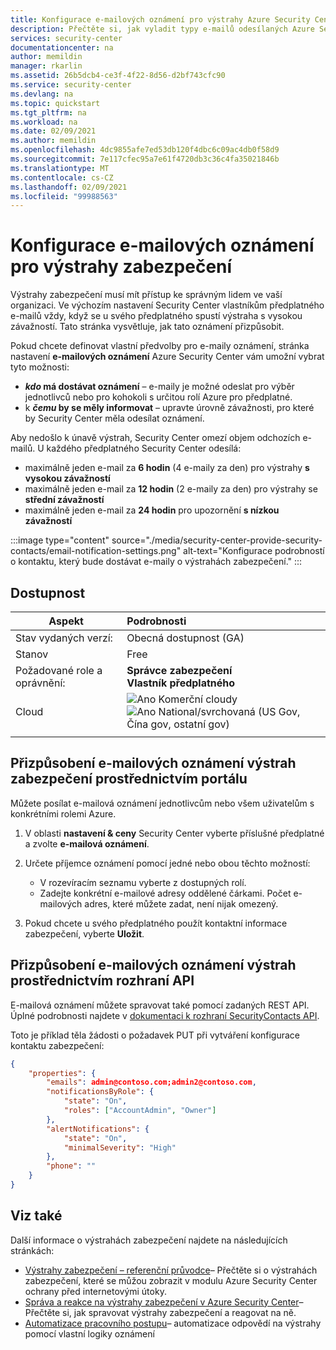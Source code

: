 ```yaml
---
title: Konfigurace e-mailových oznámení pro výstrahy Azure Security Center
description: Přečtěte si, jak vyladit typy e-mailů odesílaných Azure Security Center v případě výstrah zabezpečení.
services: security-center
documentationcenter: na
author: memildin
manager: rkarlin
ms.assetid: 26b5dcb4-ce3f-4f22-8d56-d2bf743cfc90
ms.service: security-center
ms.devlang: na
ms.topic: quickstart
ms.tgt_pltfrm: na
ms.workload: na
ms.date: 02/09/2021
ms.author: memildin
ms.openlocfilehash: 4dc9855afe7ed53db120f4dbc6c09ac4db0f58d9
ms.sourcegitcommit: 7e117cfec95a7e61f4720db3c36c4fa35021846b
ms.translationtype: MT
ms.contentlocale: cs-CZ
ms.lasthandoff: 02/09/2021
ms.locfileid: "99988563"
---
```

# <a name="configure-email-notifications-for-security-alerts"></a>Konfigurace e-mailových oznámení pro výstrahy zabezpečení 

Výstrahy zabezpečení musí mít přístup ke správným lidem ve vaší organizaci. Ve výchozím nastavení Security Center vlastníkům předplatného e-mailů vždy, když se u svého předplatného spustí výstraha s vysokou závažností. Tato stránka vysvětluje, jak tato oznámení přizpůsobit.

Pokud chcete definovat vlastní předvolby pro e-maily oznámení, stránka nastavení **e-mailových oznámení** Azure Security Center vám umožní vybrat tyto možnosti:

- ***kdo* má dostávat oznámení** – e-maily je možné odeslat pro výběr jednotlivců nebo pro kohokoli s určitou rolí Azure pro předplatné. 
- k ***čemu* by se měly informovat** – upravte úrovně závažnosti, pro které by Security Center měla odesílat oznámení.

Aby nedošlo k únavě výstrah, Security Center omezí objem odchozích e-mailů. U každého předplatného Security Center odesílá:

- maximálně jeden e-mail za **6 hodin** (4 e-maily za den) pro výstrahy **s vysokou závažností**
- maximálně jeden e-mail za **12 hodin** (2 e-maily za den) pro výstrahy se **střední závažností**
- maximálně jeden e-mail za **24 hodin** pro upozornění **s nízkou závažností**

:::image type="content" source="./media/security-center-provide-security-contacts/email-notification-settings.png" alt-text="Konfigurace podrobností o kontaktu, který bude dostávat e-maily o výstrahách zabezpečení." :::
 
## <a name="availability"></a>Dostupnost

|Aspekt|Podrobnosti|
|----|:----|
|Stav vydaných verzí:|Obecná dostupnost (GA)|
|Stanov|Free|
|Požadované role a oprávnění:|**Správce zabezpečení**<br>**Vlastník předplatného** |
|Cloud|![Ano](./media/icons/yes-icon.png) Komerční cloudy<br>![Ano](./media/icons/yes-icon.png) National/svrchovaná (US Gov, Čína gov, ostatní gov)|
|||


## <a name="customize-the-security-alerts-email-notifications-via-the-portal"></a>Přizpůsobení e-mailových oznámení výstrah zabezpečení prostřednictvím portálu<a name="email"></a>
Můžete posílat e-mailová oznámení jednotlivcům nebo všem uživatelům s konkrétními rolemi Azure.

1. V oblasti **nastavení & ceny** Security Center vyberte příslušné předplatné a zvolte **e-mailová oznámení**.

1. Určete příjemce oznámení pomocí jedné nebo obou těchto možností:

    - V rozevíracím seznamu vyberte z dostupných rolí.
    - Zadejte konkrétní e-mailové adresy oddělené čárkami. Počet e-mailových adres, které můžete zadat, není nijak omezený.

1. Pokud chcete u svého předplatného použít kontaktní informace zabezpečení, vyberte **Uložit**.

## <a name="customize-the-alerts-email-notifications-through-the-api"></a>Přizpůsobení e-mailových oznámení výstrah prostřednictvím rozhraní API
E-mailová oznámení můžete spravovat také pomocí zadaných REST API. Úplné podrobnosti najdete v [dokumentaci k rozhraní SecurityContacts API](https://docs.microsoft.com/rest/api/securitycenter/securitycontacts).

Toto je příklad těla žádosti o požadavek PUT při vytváření konfigurace kontaktu zabezpečení:

```json
{
    "properties": {
        "emails": admin@contoso.com;admin2@contoso.com,
        "notificationsByRole": {
            "state": "On",
            "roles": ["AccountAdmin", "Owner"]
        },
        "alertNotifications": {
            "state": "On",
            "minimalSeverity": "High"
        },
        "phone": ""
    }
}
```


## <a name="see-also"></a>Viz také
Další informace o výstrahách zabezpečení najdete na následujících stránkách:

- [Výstrahy zabezpečení – referenční průvodce](alerts-reference.md)– Přečtěte si o výstrahách zabezpečení, které se můžou zobrazit v modulu Azure Security Center ochrany před internetovými útoky.
- [Správa a reakce na výstrahy zabezpečení v Azure Security Center](security-center-managing-and-responding-alerts.md)– Přečtěte si, jak spravovat výstrahy zabezpečení a reagovat na ně.
- [Automatizace pracovního postupu](workflow-automation.md)– automatizace odpovědí na výstrahy pomocí vlastní logiky oznámení